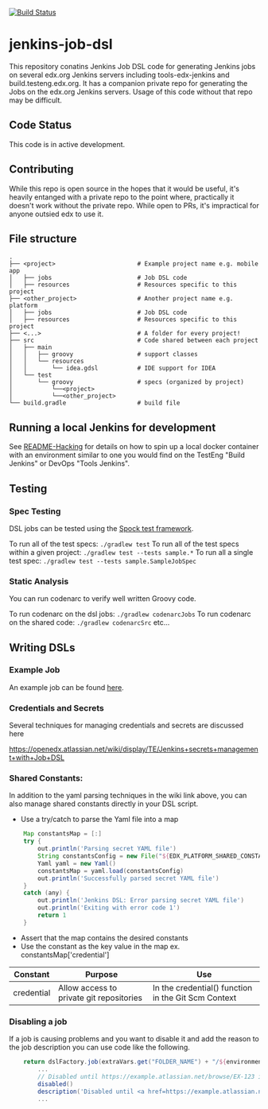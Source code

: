 [![Build Status](https://travis-ci.org/edx/jenkins-job-dsl.svg?branch=master)](https://travis-ci.org/edx/jenkins-job-dsl)

# jenkins-job-dsl

This repository conatins Jenkins Job DSL code for generating Jenkins jobs on several edx.org Jenkins servers including tools-edx-jenkins and build.testeng.edx.org. It has a companion private repo for generating the Jobs on the edx.org Jenkins servers. Usage of this code without that repo may be difficult.

## Code Status

This code is in active development.

## Contributing

While this repo is open source in the hopes that it would be useful, it's heavily entanged with a private repo to the point where, practically it doesn't work without the private repo. While open to PRs, it's impractical for anyone outsied edx to use it.

## File structure

    .
    ├── <project>                       # Example project name e.g. mobile app
    │   ├── jobs                        # Job DSL code
    │   ├── resources                   # Resources specific to this project
    ├── <other_project>                 # Another project name e.g. platform
    │   ├── jobs                        # Job DSL code
    │   ├── resources                   # Resources specific to this project
    ├── <...>                           # A folder for every project!
    ├── src                             # Code shared between each project
    │   ├── main
    │   │   ├── groovy                  # support classes
    │   │   └── resources
    │   │       └── idea.gdsl           # IDE support for IDEA
    │   └── test
    │       └── groovy                  # specs (organized by project)
    │           └──<project>
    │           └──<other_project>
    └── build.gradle                    # build file

## Running a local Jenkins for development

See [README-Hacking](README-Hacking.md) for details on how to spin up a local docker container with
an environment similar to one you would find on the TestEng "Build Jenkins" or DevOps "Tools Jenkins".

## Testing

### Spec Testing
DSL jobs can be tested using the [Spock test framework](http://spockframework.github.io/spock/docs/1.0/index.html). 

To run all of the test specs:
`./gradlew test`
To run all of the test specs within a given project:
`./gradlew test --tests sample.*`
To run all a single test spec:
`./gradlew test --tests sample.SampleJobSpec`

### Static Analysis
You can run codenarc to verify well written Groovy code.

To run codenarc on the dsl jobs:
`./gradlew codenarcJobs`
To run codenarc on the shared code:
`./gradlew codenarcSrc`
etc...

## Writing DSLs

### Example Job
An example job can be found [here](platform/jobs/exampleJob.groovy). 

### Credentials and Secrets

Several techniques for managing credentials and secrets are discussed here

https://openedx.atlassian.net/wiki/display/TE/Jenkins+secrets+management+with+Job+DSL

### Shared Constants:

In addition to the yaml parsing techniques in the wiki link above, you can also manage
shared constants directly in your DSL script.
* Use a try/catch to parse the Yaml file into a map
```groovy
    Map constantsMap = [:]
    try {
        out.println('Parsing secret YAML file')
        String constantsConfig = new File("${EDX_PLATFORM_SHARED_CONSTANTS}").text
        Yaml yaml = new Yaml()
        constantsMap = yaml.load(constantsConfig)
        out.println('Successfully parsed secret YAML file')
    }
    catch (any) {
        out.println('Jenkins DSL: Error parsing secret YAML file')
        out.println('Exiting with error code 1')
        return 1
    }
```
* Assert that the map contains the desired constants
* Use the constant as the key value in the map ex. constantsMap['credential']

Constant | Purpose | Use
------------ | ------------- | -------------
credential | Allow access to private git repositories | In the credential() function in the Git Scm Context

### Disabling a job

If a job is causing problems and you want to disable it and add the reason to the
job description you can use code like the following.

```groovy
    return dslFactory.job(extraVars.get("FOLDER_NAME") + "/${environment}-${deployment}-${jobName}") {
        ...
        // Disabled until https://example.atlassian.net/browse/EX-123 is resolved
        disabled()
        description('Disabled until <a href=https://example.atlassian.net/browse/EX-123>EX-123</a> is resolved.')
        ...
```

